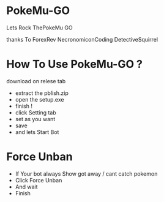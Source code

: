 # PokeMu-GO

Lets Rock ThePokeMu GO

thanks To 
ForexRev
NecronomiconCoding
DetectiveSquirrel

# How To Use PokeMu-GO ?

download on relese tab
- extract the pblish.zip
- open the setup.exe
- finish !
- click Setting tab
- set as you want 
- save
- and lets Start Bot
# Force Unban
- If Your bot always Show got away / cant catch pokemon
- Click Force Unban
- And wait
- Finish
